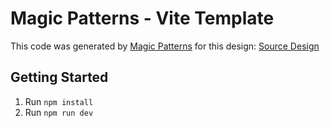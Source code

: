 # Magic Patterns - Vite Template

This code was generated by [Magic Patterns](https://magicpatterns.com) for this design: [Source Design](https://www.magicpatterns.com/c/e4m2fmcnbuzfghuwrwzksw)

## Getting Started

1. Run `npm install`
2. Run `npm run dev`